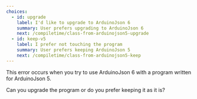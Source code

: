 ```yaml
---
choices:
  - id: upgrade
    label: I'd like to upgrade to ArduinoJson 6
    summary: User prefers upgrading to ArduinoJson 6
    next: /compiletime/class-from-arduinojson5-upgrade
  - id: keep-v5
    label: I prefer not touching the program
    summary: User prefers keeping ArduinoJson 5
    next: /compiletime/class-from-arduinojson5-keep
---
```


This error occurs when you try to use ArduinoJson 6 with a program written for ArduinoJson 5.

Can you upgrade the program or do you prefer keeping it as it is?